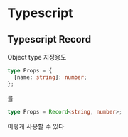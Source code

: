 # Typescript 

## Typescript Record

Object type 지정용도

```ts
type Props = {
  [name: string]: number;
};
```
를
```ts
type Props = Record<string, number>;
```
이렇게 사용할 수 있다